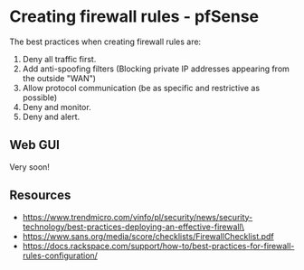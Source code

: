 # Creating firewall rules - pfSense

The best practices when creating firewall rules are:

1. Deny all traffic first.
2. Add anti-spoofing filters (Blocking private IP addresses appearing from the outside "WAN")
3. Allow protocol communication (be as specific and restrictive as possible)
4. Deny and monitor.
5. Deny and alert.

## Web GUI

Very soon!

## Resources

- https://www.trendmicro.com/vinfo/pl/security/news/security-technology/best-practices-deploying-an-effective-firewall\
- https://www.sans.org/media/score/checklists/FirewallChecklist.pdf
- https://docs.rackspace.com/support/how-to/best-practices-for-firewall-rules-configuration/